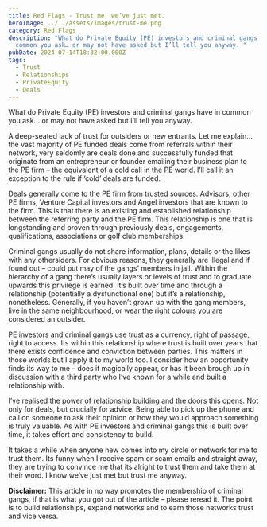 ```yaml
---
title: Red Flags - Trust me, we’ve just met.
heroImage: ../../assets/images/trust-me.png
category: Red Flags
description: "What do Private Equity (PE) investors and criminal gangs have in
  common you ask… or may not have asked but I’ll tell you anyway. "
pubDate: 2024-07-14T18:32:00.000Z
tags:
  - Trust
  - Relationships
  - PrivateEquity
  - Deals
---
```

What do Private Equity (PE) investors and criminal gangs have in common you ask… or may not have asked but I’ll tell you anyway. 

A deep-seated lack of trust for outsiders or new entrants. Let me explain… the vast majority of PE funded deals come from referrals within their network, very seldomly are deals done and successfully funded that originate from an entrepreneur or founder emailing their business plan to the PE firm – the equivalent of a cold call in the PE world. I’ll call it an exception to the rule if ‘cold’ deals are funded. 

Deals generally come to the PE firm from trusted sources. Advisors, other PE firms, Venture Capital investors and Angel investors that are known to the firm. This is that there is an existing and established relationship between the referring party and the PE firm. This relationship is one that is longstanding and proven through previously deals, engagements, qualifications, associations or golf club memberships.  

Criminal gangs usually do not share information, plans, details or the likes with any othersiders. For obvious reasons, they generally are illegal and if found out – could put may of the gangs’ members in jail. Within the hierarchy of a gang there’s usually layers or levels of trust and to graduate upwards this privilege is earned. It’s built over time and through a relationship (potentially a dysfunctional one) but it’s a relationship, nonetheless. Generally, if you haven’t grown up with the gang members, live in the same neighbourhood, or wear the right colours you are considered an outsider. 

PE investors and criminal gangs use trust as a currency, right of passage, right to access. Its within this relationship where trust is built over years that there exists confidence and conviction between parties. This matters in those worlds but I apply it to my world too. I consider how an opportunity finds its way to me – does it magically appear, or has it been brough up in discussion with a third party who I’ve known for a while and built a relationship with. 

I’ve realised the power of relationship building and the doors this opens. Not only for deals, but crucially for advice. Being able to pick up the phone and call on someone to ask their opinion or how they would approach something is truly valuable. As with PE investors and criminal gangs this is built over time, it takes effort and consistency to build.   

It takes a while when anyone new comes into my circle or network for me to trust them. Its funny when I receive spam or scam emails and straight away, they are trying to convince me that its alright to trust them and take them at their word. I know we’ve just met but trust me anyway.  



**Disclaimer:** This article in no way promotes the membership of criminal gangs, if that is what you got out of the article – please reread it. The point is to build relationships, expand networks and to earn those networks trust and vice versa.
